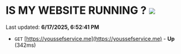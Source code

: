 # IS MY WEBSITE RUNNING ? [![](https://img.shields.io/static/v1?label=Sponsor&message=%E2%9D%A4&logo=GitHub&color=%23fe8e86)](https://github.com/sponsors/Youssef-Lehmam)

Last updated: **6/17/2025, 6:52:41 PM**

- `GET` [https://youssefservice.me](https://youssefservice.me) - **Up** (342ms)
